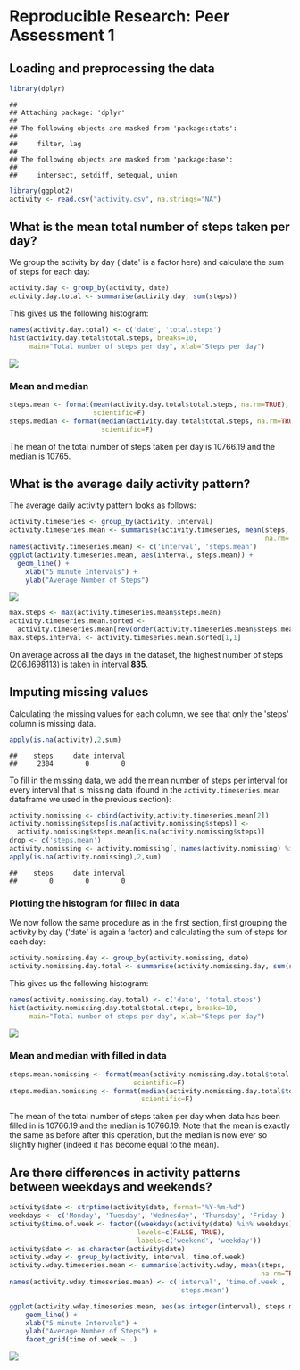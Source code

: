 # Reproducible Research: Peer Assessment 1

## Loading and preprocessing the data


```r
library(dplyr)
```

```
## 
## Attaching package: 'dplyr'
## 
## The following objects are masked from 'package:stats':
## 
##     filter, lag
## 
## The following objects are masked from 'package:base':
## 
##     intersect, setdiff, setequal, union
```

```r
library(ggplot2)
activity <- read.csv("activity.csv", na.strings="NA")
```

## What is the mean total number of steps taken per day?

We group the activity by day ('date' is a factor here) and calculate the sum of 
steps for each day:


```r
activity.day <- group_by(activity, date)
activity.day.total <- summarise(activity.day, sum(steps))
```

This gives us the following histogram:


```r
names(activity.day.total) <- c('date', 'total.steps')
hist(activity.day.total$total.steps, breaks=10, 
     main="Total number of steps per day", xlab="Steps per day")
```

![](PA1_template_files/figure-html/unnamed-chunk-3-1.png) 

### Mean and median


```r
steps.mean <- format(mean(activity.day.total$total.steps, na.rm=TRUE), 
                     scientific=F)
steps.median <- format(median(activity.day.total$total.steps, na.rm=TRUE), 
                       scientific=F)
```

The mean of the total number of steps taken per day is 10766.19 and the 
median is 10765.

## What is the average daily activity pattern?

The average daily activity pattern looks as follows:


```r
activity.timeseries <- group_by(activity, interval)
activity.timeseries.mean <- summarise(activity.timeseries, mean(steps, 
                                                                na.rm=TRUE))
names(activity.timeseries.mean) <- c('interval', 'steps.mean')
ggplot(activity.timeseries.mean, aes(interval, steps.mean)) + 
  geom_line() +
    xlab("5 minute Intervals") +
    ylab("Average Number of Steps")
```

![](PA1_template_files/figure-html/unnamed-chunk-5-1.png) 


```r
max.steps <- max(activity.timeseries.mean$steps.mean)
activity.timeseries.mean.sorted <- 
  activity.timeseries.mean[rev(order(activity.timeseries.mean$steps.mean)),]
max.steps.interval <- activity.timeseries.mean.sorted[1,1]
```

On average across all the days in the dataset, the highest number of steps 
(206.1698113) is taken in interval __835__.

## Imputing missing values

Calculating the missing values for each column, we see that only the 'steps' 
column is missing data.


```r
apply(is.na(activity),2,sum)
```

```
##    steps     date interval 
##     2304        0        0
```

To fill in the missing data, we add the mean number of steps per interval for 
every interval that is missing data (found in the `activity.timeseries.mean` 
dataframe we used in the previous section):


```r
activity.nomissing <- cbind(activity,activity.timeseries.mean[2])
activity.nomissing$steps[is.na(activity.nomissing$steps)] <- 
  activity.nomissing$steps.mean[is.na(activity.nomissing$steps)]
drop <- c('steps.mean')
activity.nomissing <- activity.nomissing[,!names(activity.nomissing) %in% drop]
apply(is.na(activity.nomissing),2,sum)
```

```
##    steps     date interval 
##        0        0        0
```

### Plotting the histogram for filled in data

We now follow the same procedure as in the first section, first grouping the 
activity by day ('date' is again a factor) and calculating the sum of steps for 
each day:


```r
activity.nomissing.day <- group_by(activity.nomissing, date)
activity.nomissing.day.total <- summarise(activity.nomissing.day, sum(steps))
```

This gives us the following histogram:


```r
names(activity.nomissing.day.total) <- c('date', 'total.steps')
hist(activity.nomissing.day.total$total.steps, breaks=10, 
     main="Total number of steps per day", xlab="Steps per day")
```

![](PA1_template_files/figure-html/unnamed-chunk-10-1.png) 

### Mean and median with filled in data


```r
steps.mean.nomissing <- format(mean(activity.nomissing.day.total$total.steps), 
                               scientific=F)
steps.median.nomissing <- format(median(activity.nomissing.day.total$total.steps), 
                                 scientific=F)
```

The mean of the total number of steps taken per day when data has been filled in 
is 10766.19 and the median is 10766.19. Note 
that the mean is exactly the same as before after this operation, but the median 
is now ever so slightly higher (indeed it has become equal to the mean).

## Are there differences in activity patterns between weekdays and weekends?


```r
activity$date <- strptime(activity$date, format="%Y-%m-%d")
weekdays <- c('Monday', 'Tuesday', 'Wednesday', 'Thursday', 'Friday')
activity$time.of.week <- factor((weekdays(activity$date) %in% weekdays), 
                                levels=c(FALSE, TRUE), 
                                labels=c('weekend', 'weekday'))
activity$date <- as.character(activity$date)
activity.wday <- group_by(activity, interval, time.of.week)
activity.wday.timeseries.mean <- summarise(activity.wday, mean(steps, 
                                                               na.rm=TRUE))
names(activity.wday.timeseries.mean) <- c('interval', 'time.of.week', 
                                          'steps.mean')

ggplot(activity.wday.timeseries.mean, aes(as.integer(interval), steps.mean)) +
    geom_line() +
    xlab("5 minute Intervals") +
    ylab("Average Number of Steps") +    
    facet_grid(time.of.week ~ .)
```

![](PA1_template_files/figure-html/unnamed-chunk-12-1.png) 
